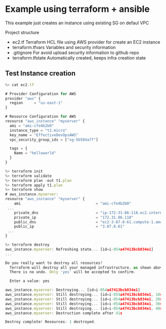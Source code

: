 # Example using terraform + ansible

This example just creates an instance using existing SG on defaul VPC

Project structure
- ec2.tf             Terraform HCL file using AWS provider for create an EC2 instance
- terraform.tfvars   Variables and security information 
- .gitignore         For avoid upload security information to github repo
- terraform.tfstate  Automatically created, keeps infra creation state

## Test Instance creation

```js
%> cat ec2.tf

# Provider Configuration for AWS
provider "aws" {
  region     = "us-east-1"
}

# Resource Configuration for AWS
resource "aws_instance" "myserver" {
  ami = "ami-cfe4b2b0"
  instance_type = "t2.micro"
  key_name = "EffectiveDevOpsAWS"
  vpc_security_group_ids = ["sg-5b584a7f"]

  tags = {
    Name = "helloworld"
  }
}

%> terraform init
%> terraform validate
%> terraform plan -out t1.plan
%> terraform apply t1.plan
%> terraform show
# aws_instance.myserver:
resource "aws_instance" "myserver" {
    ami                                  = "ami-cfe4b2b0"
 ...
    private_dns                          = "ip-172-31-86-118.ec2.internal"
    private_ip                           = "172.31.86.118"
    public_dns                           = "ec2-3-87-8-61.compute-1.amazonaws.com"
    public_ip                            = "3.87.8.61"
 ...
}

%> terraform destroy
aws_instance.myserver: Refreshing state... [id=i-054a47413bcb834e1]
...

Do you really want to destroy all resources?
  Terraform will destroy all your managed infrastructure, as shown above.
  There is no undo. Only 'yes' will be accepted to confirm.

  Enter a value: yes

aws_instance.myserver: Destroying... [id=i-054a47413bcb834e1]
aws_instance.myserver: Still destroying... [id=i-054a47413bcb834e1, 10s elapsed]
aws_instance.myserver: Still destroying... [id=i-054a47413bcb834e1, 20s elapsed]
aws_instance.myserver: Still destroying... [id=i-054a47413bcb834e1, 30s elapsed]
aws_instance.myserver: Still destroying... [id=i-054a47413bcb834e1, 40s elapsed]
aws_instance.myserver: Destruction complete after 41s

Destroy complete! Resources: 1 destroyed.
```



